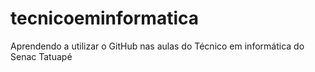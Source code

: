 # tecnicoeminformatica
Aprendendo a utilizar o GitHub nas aulas do Técnico em informática do Senac Tatuapé
